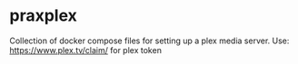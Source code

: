 # praxplex
Collection of docker compose files for setting up a plex media server.
Use: https://www.plex.tv/claim/ for plex token
